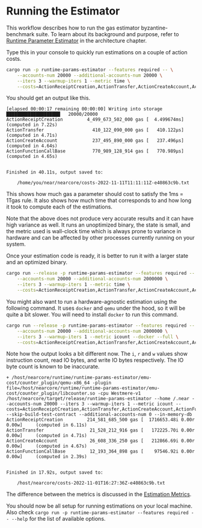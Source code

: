 
# Running the Estimator

This workflow describes how to run the gas estimator byzantine-benchmark suite.
To learn about its background and purpose, refer to [Runtime Parameter
Estimator](/architecture/gas/estimator.html) in the architecture chapter.

Type this in your console to quickly run estimations on a couple of action costs.

```bash
cargo run -p runtime-params-estimator --features required -- \
    --accounts-num 20000 --additional-accounts-num 20000 \
    --iters 3 --warmup-iters 1 --metric time \
    --costs=ActionReceiptCreation,ActionTransfer,ActionCreateAccount,ActionFunctionCallBase
```

You should get an output like this.

```
[elapsed 00:00:17 remaining 00:00:00] Writing into storage ████████████████████   20000/20000  
ActionReceiptCreation         4_499_673_502_000 gas [  4.499674ms]    (computed in 7.22s) 
ActionTransfer                  410_122_090_000 gas [   410.122µs]    (computed in 4.71s) 
ActionCreateAccount             237_495_890_000 gas [   237.496µs]    (computed in 4.64s) 
ActionFunctionCallBase          770_989_128_914 gas [   770.989µs]    (computed in 4.65s) 


Finished in 40.11s, output saved to:

    /home/you/near/nearcore/costs-2022-11-11T11:11:11Z-e40863c9b.txt
```

This shows how much gas a parameter should cost to satisfy the 1ms = 1Tgas rule.
It also shows how much time that corresponds to and how long it took to compute
each of the estimations.

Note that the above does not produce very accurate results and it can have high
variance as well. It runs an unoptimized binary, the state is small, and the
metric used is wall-clock time which is always prone to variance in hardware and
can be affected by other processes currently running on your system.

Once your estimation code is ready, it is better to run it with a larger state
and an optimized binary.

```bash
cargo run --release -p runtime-params-estimator --features required -- \
    --accounts-num 20000 --additional-accounts-num 2000000 \
    --iters 3 --warmup-iters 1 --metric time \
    --costs=ActionReceiptCreation,ActionTransfer,ActionCreateAccount,ActionFunctionCallBase
```

You might also want to run a hardware-agnostic estimation using the following
command. It uses `docker` and `qemu` under the hood, so it will be quite a bit
slower. You will need to install `docker` to run this command.


```bash
cargo run --release -p runtime-params-estimator --features required -- \
    --accounts-num 20000 --additional-accounts-num 2000000 \
    --iters 3 --warmup-iters 1 --metric icount --docker --full \
    --costs=ActionReceiptCreation,ActionTransfer,ActionCreateAccount,ActionFunctionCallBase
```

Note how the output looks a bit different now. The `i`, `r` and `w` values show
instruction count, read IO bytes, and write IO bytes respectively. The IO byte
count is known to be inaccurate.

```
+ /host/nearcore/runtime/runtime-params-estimator/emu-cost/counter_plugin/qemu-x86_64 -plugin file=/host/nearcore/runtime/runtime-params-estimator/emu-cost/counter_plugin/libcounter.so -cpu Westmere-v1 /host/nearcore/target/release/runtime-params-estimator --home /.near --accounts-num 20000 --iters 3 --warmup-iters 1 --metric icount --costs=ActionReceiptCreation,ActionTransfer,ActionCreateAccount,ActionFunctionCallBase --skip-build-test-contract --additional-accounts-num 0 --in-memory-db
ActionReceiptCreation         214_581_685_500 gas [  1716653.48i 0.00r 0.00w]     (computed in 6.11s) 
ActionTransfer                 21_528_212_916 gas [   172225.70i 0.00r 0.00w]     (computed in 4.71s) 
ActionCreateAccount            26_608_336_250 gas [   212866.69i 0.00r 0.00w]     (computed in 4.67s) 
ActionFunctionCallBase         12_193_364_898 gas [    97546.92i 0.00r 0.00w]     (computed in 2.39s) 


Finished in 17.92s, output saved to:

    /host/nearcore/costs-2022-11-01T16:27:36Z-e40863c9b.txt
```

The difference between the metrics is discussed in the [Estimation
Metrics](/architecture/gas/estimator.html#estimation-metrics).

You should now be all setup for running estimations on your local machine. Also
check `cargo run -p runtime-params-estimator --features required -- --help` for
the list of available options.
